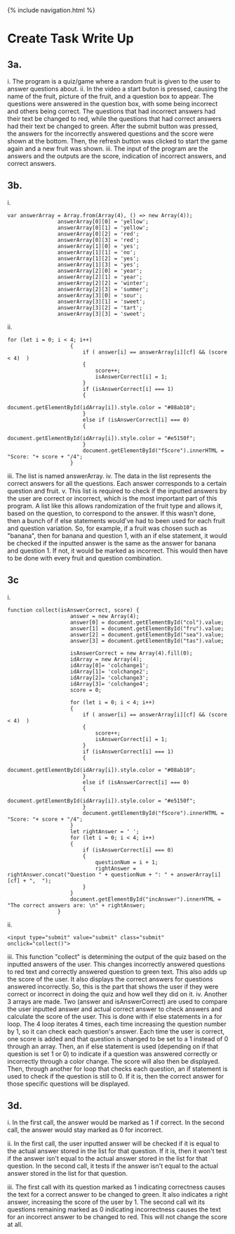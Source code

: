 {% include navigation.html %}

# Create Task Write Up 

## 3a. 
i. The program is a quiz/game where a random fruit is given to the user to answer questions about.
ii. In the video a start buton is pressed, causing the name of the fruit, picture of the fruit, and a question box to appear. The questions were answered in the question box, with some being incorrect and others being correct. The questions that had incorrect answers had their text be changed to red, while the questions that had correct answers had their text be changed to green. After the submit button was pressed, the answers for the incorrectly answered questions and the score were shown at the bottom. Then, the refresh button was clicked to start the game again and a new fruit was shown.
iii. The input of the program are the answers and the outputs are the score, indication of incorrect answers, and correct answers.

## 3b.
i. 
```
var answerArray = Array.from(Array(4), () => new Array(4));
                answerArray[0][0] = 'yellow';
                answerArray[0][1] = 'yellow';
                answerArray[0][2] = 'red';
                answerArray[0][3] = 'red';
                answerArray[1][0] = 'yes';
                answerArray[1][1] = 'no';
                answerArray[1][2] = 'yes';
                answerArray[1][3] = 'yes';
                answerArray[2][0] = 'year';
                answerArray[2][1] = 'year';
                answerArray[2][2] = 'winter';
                answerArray[2][3] = 'summer';
                answerArray[3][0] = 'sour';
                answerArray[3][1] = 'sweet';
                answerArray[3][2] = 'tart';
                answerArray[3][3] = 'sweet';
```
ii. 
```
for (let i = 0; i < 4; i++)
                    {
                        if ( answer[i] == answerArray[i][cf] && (score < 4)  )
                        {
                            score++;
                            isAnswerCorrect[i] = 1;
                        }
                        if (isAnswerCorrect[i] === 1)
                        {
                            document.getElementById(idArray[i]).style.color = "#08ab10";
                        }
                        else if (isAnswerCorrect[i] === 0)
                        {
                            document.getElementById(idArray[i]).style.color = "#e5150f";
                        }
                        document.getElementById("fScore").innerHTML = "Score: "+ score + "/4";
                    }
```
iii. The list is named answerArray.
iv. The data in the list represents the correct answers for all the questions. Each answer corresponds to a certain question and fruit.
v. This list is required to check if the inputted answers by the user are correct or incorrect, which is the most important part of this program. A list like this allows randomization of the fruit type and allows it, based on the question, to correspond to the answer. If this wasn't done, then a bunch of if else statements would've had to been used for each fruit and question variation. So, for example, if a fruit was chosen such as "banana", then for banana and question 1, with an if else statement, it would be checked if the inputted answer is the same as the answer for banana and question 1. If not, it would be marked as incorrect. This would then have to be done with every fruit and question combination.

## 3c
i.
```
function collect(isAnswerCorrect, score) {
                    answer = new Array(4);
                    answer[0] = document.getElementById("col").value;
                    answer[1] = document.getElementById("fru").value;
                    answer[2] = document.getElementById("sea").value;
                    answer[3] = document.getElementById("tas").value;

                    isAnswerCorrect = new Array(4).fill(0);
                    idArray = new Array(4);
                    idArray[0]= 'colchange1';
                    idArray[1]= 'colchange2';
                    idArray[2]= 'colchange3';
                    idArray[3]= 'colchange4';
                    score = 0;

                    for (let i = 0; i < 4; i++)
                    {
                        if ( answer[i] == answerArray[i][cf] && (score < 4)  )
                        {
                            score++;
                            isAnswerCorrect[i] = 1;
                        }
                        if (isAnswerCorrect[i] === 1)
                        {
                            document.getElementById(idArray[i]).style.color = "#08ab10";
                        }
                        else if (isAnswerCorrect[i] === 0)
                        {
                            document.getElementById(idArray[i]).style.color = "#e5150f";
                        }
                        document.getElementById("fScore").innerHTML = "Score: "+ score + "/4";
                    }
                    let rightAnswer = ' ';
                    for (let i = 0; i < 4; i++)
                    {
                        if (isAnswerCorrect[i] === 0)
                        {
                            questionNum = i + 1;
                            rightAnswer =  rightAnswer.concat("Question " + questionNum + ": " + answerArray[i][cf] + ",  ");
                        }
                    }
                    document.getElementById("incAnswer").innerHTML = "The correct answers are: \n" + rightAnswer;
                }
```
ii.
```
<input type="submit" value="submit" class="submit" onclick="collect()">
```
iii. This function "collect" is determining the output of the quiz based on the inputted answers of the user. This changes incorrectly answered questions to red text and correctly answered question to green text. This also adds up the score of the user. It also displays the correct answers for questions answered incorrectly. So, this is the part that shows the user if they were correct or incorrect in doing the quiz and how well they did on it.
iv. Another 3 arrays are made. Two (answer and isAnswerCorrect) are used to compare the user inputted answer and actual correct answer to check answers and calculate the score of the user. This is done with if else statements in a for loop. The 4 loop iterates 4 times, each time increasing the question number by 1, so it can check each question's answer. Each time the user is correct, one score is added and that question is changed to be set to a 1 instead of 0 through an array. Then, an if else statement is used (depending on if that question is set 1 or 0) to indicate if a question was answered correctly or incorrectly through a color change. The score will also then be displayed. Then, through another for loop that checks each question, an if statement is used to check if the question is still to 0. If it is, then the correct answer for those specific questions will be displayed.

## 3d.
i. In the first call, the answer would be marked as 1 if correct.
In the second call, the answer would stay marked as 0 for incorrect.

ii. In the first call, the user inputted answer will be checked if it is equal to the actual answer stored in the list for that question. If it is, then it won't test if the answer isn't equal to the actual answer stored in the list for that question.
In the second call, it tests if the answer isn't equal to the actual answer stored in the list for that question. 

iii. The first call with its question marked as 1 indicating correctness causes the text for a correct answer to be changed to green. It also indicates a right answer, increasing the score of the user by 1. The second call wit its questions remaining marked as 0 indicating incorrectness causes the text for an incorrect answer to be changed to red. This will not change the score at all.
